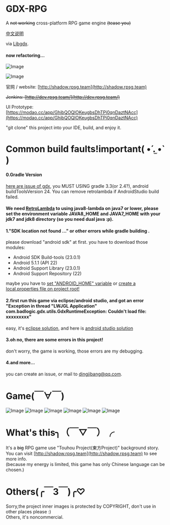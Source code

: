 # GDX-RPG 
A ~~not working~~ cross-platform RPG game engine ~~(tease you)~~

[中文说明](https://github.com/dingjibang/GDX-RPG/blob/master/README_CN.md)

via [Libgdx](https://github.com/libgdx/libgdx).

#### now refactoring...

![Image](https://raw.githubusercontent.com/dingjibang/GDX-LAZY-FONT/master/foobar.png)


![Image](https://raw.githubusercontent.com/dingjibang/GDX-RPG/master/extension/readme.jpg)

官网 / website:  [http://shadow.rpsg.team](http://shadow.rpsg.team)

~~Jenkins: [http://dev.rpsg.team/](http://dev.rpsg.team/)~~

UI Prototype: [https://modao.cc/app/GhibQOQlOKeugbsDhTPi0qnDaztNAcc](https://modao.cc/app/GhibQOQlOKeugbsDhTPi0qnDaztNAcc)

"git clone" this project into your IDE, build, and enjoy it.

# Common build faults!important( •́ .̫ •̀  )
#### 0.Gradle Version
[here are issue of gdx](https://github.com/libgdx/libgdx/issues/4855), you MUST USING gradle 3.3(or 2.4?), android buildToolsVersion 24. You can remove retrolambda if AndroidStudio build failed.


#### We need [RetroLambda](https://github.com/orfjackal/retrolambda) to using java8-lambda on java7 or lower, please set the environment variable JAVA8_HOME and JAVA7_HOME with your jdk7 and jdk8 directory (so you need dual java :p).
#### 1."SDK location not found ..." or other errors while gradle building .
please download "android sdk" at first. you have to download those modules:
- Android SDK Build-tools (23.0.1)
- Android 5.1.1 (API 22)
- Android Support Library (23.0.1)
- Android Support Repository (22)

maybe you have to [set "ANDROID_HOME" variable](https://www.google.com.hk/#newwindow=1&q=how+to+set+ANDROID_HOME) or [create a local.properties file on project root!](http://stackoverflow.com/questions/23983221/importing-gradle-project-android-error)

#### 2.first run this game via eclipse/android studio, and got an error "Exception in thread "LWJGL Application" com.badlogic.gdx.utils.GdxRuntimeException: Couldn't load file: xxxxxxxxx"
easy, it's [eclipse solution](http://stackoverflow.com/questions/22822767/new-libgdx-setup-receive-file-not-found/22833470#22833470), and here is [android studio  solution](http://stackoverflow.com/questions/24879812/libgdx-project-exception-in-thread-lwjgl-application-couldnt-load-file-erro)

#### 3.oh no, there are some errors in this project!
don't worry, the game is working, those errors are my debugging.

#### 4.and more...
you can create an issue, or mail to dingjibang@qq.com.

# Game(￣∀￣)
![Image](https://raw.githubusercontent.com/dingjibang/GDX-RPG/master/android/assets/share/share.png)
![Image](https://raw.githubusercontent.com/dingjibang/GDX-RPG/master/android/assets/share/1.png)
![Image](https://raw.githubusercontent.com/dingjibang/GDX-RPG/master/android/assets/share/2.png)
![Image](https://raw.githubusercontent.com/dingjibang/GDX-RPG/master/android/assets/share/3.png)
![Image](https://raw.githubusercontent.com/dingjibang/GDX-RPG/master/android/assets/share/4.png)
![Image](https://raw.githubusercontent.com/dingjibang/GDX-RPG/master/android/assets/share/5.png)

# What's this╮（￣▽￣）╭
It's a ~~big~~ RPG game use "Touhou Project(東方Project)" background story.<br/>
You can visit [http://shadow.rpsg.team](http://shadow.rpsg.team) to see more info.<br/>
(because my energy is limited, this game has only Chinese language can be chosen.)


# Others(╭￣3￣)╭♡ 
Sorry,the project inner images is protected by COPYRIGHT, don't use in other places please :) <br/>
Others, it's noncommercial.
